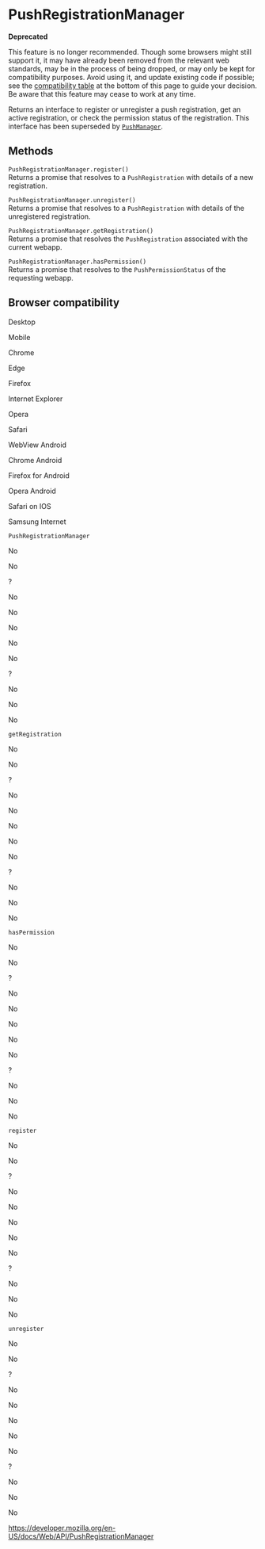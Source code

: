 # PushRegistrationManager

**Deprecated**

This feature is no longer recommended. Though some browsers might still support it, it may have already been removed from the relevant web standards, may be in the process of being dropped, or may only be kept for compatibility purposes. Avoid using it, and update existing code if possible; see the [compatibility table](#browser_compatibility) at the bottom of this page to guide your decision. Be aware that this feature may cease to work at any time.

Returns an interface to register or unregister a push registration, get an active registration, or check the permission status of the registration. This interface has been superseded by [`PushManager`](pushmanager).

## Methods

<span class="page-not-created">`PushRegistrationManager.register()`</span>  
Returns a promise that resolves to a <span class="page-not-created">`PushRegistration`</span> with details of a new registration.

<span class="page-not-created">`PushRegistrationManager.unregister()`</span>  
Returns a promise that resolves to a <span class="page-not-created">`PushRegistration`</span> with details of the unregistered registration.

<span class="page-not-created">`PushRegistrationManager.getRegistration()`</span>  
Returns a promise that resolves the <span class="page-not-created">`PushRegistration`</span> associated with the current webapp.

<span class="page-not-created">`PushRegistrationManager.hasPermission()`</span>  
Returns a promise that resolves to the <span class="page-not-created">`PushPermissionStatus`</span> of the requesting webapp.

## Browser compatibility

Desktop

Mobile

Chrome

Edge

Firefox

Internet Explorer

Opera

Safari

WebView Android

Chrome Android

Firefox for Android

Opera Android

Safari on IOS

Samsung Internet

`PushRegistrationManager`

No

No

?

No

No

No

No

No

?

No

No

No

`getRegistration`

No

No

?

No

No

No

No

No

?

No

No

No

`hasPermission`

No

No

?

No

No

No

No

No

?

No

No

No

`register`

No

No

?

No

No

No

No

No

?

No

No

No

`unregister`

No

No

?

No

No

No

No

No

?

No

No

No

<a href="https://developer.mozilla.org/en-US/docs/Web/API/PushRegistrationManager" class="_attribution-link">https://developer.mozilla.org/en-US/docs/Web/API/PushRegistrationManager</a>
